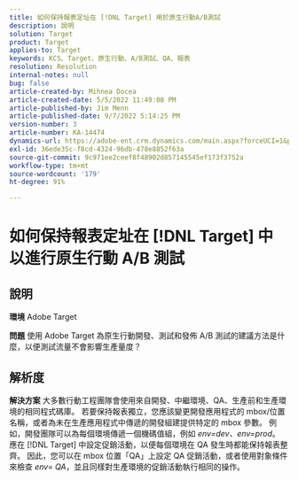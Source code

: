 ```yaml
---
title: 如何保持報表定址在 [!DNL Target] 用於原生行動A/B測試
description: 說明
solution: Target
product: Target
applies-to: Target
keywords: KCS、Target、原生行動、A/B測試、QA、報表
resolution: Resolution
internal-notes: null
bug: false
article-created-by: Mihnea Docea
article-created-date: 5/5/2022 11:49:08 PM
article-published-by: Jim Menn
article-published-date: 9/7/2022 5:14:25 PM
version-number: 3
article-number: KA-14474
dynamics-url: https://adobe-ent.crm.dynamics.com/main.aspx?forceUCI=1&pagetype=entityrecord&etn=knowledgearticle&id=5a7119f3-cdcc-ec11-a7b5-6045bd00dbbc
exl-id: 36ede35c-f8cd-4324-96db-478e8852f63a
source-git-commit: 9c971ee2ceef8f48902d857145545ef173f3752a
workflow-type: tm+mt
source-wordcount: '179'
ht-degree: 91%

---
```


# 如何保持報表定址在 [!DNL Target] 中以進行原生行動 A/B 測試

## 說明


<b>環境</b>
Adobe Target

<b>問題</b>
使用 Adobe Target 為原生行動開發、測試和發佈 A/B 測試的建議方法是什麼，以便測試流量不會影響生產量度？


## 解析度


<b>解決方案</b>
大多數行動工程團隊會使用來自開發、中繼環境、QA、生產前和生產環境的相同程式碼庫。
若要保持報表獨立，您應該變更開發應用程式的 mbox/位置名稱，或者為未在生產應用程式中傳遞的開發組建提供特定的 mbox 參數。
例如，開發團隊可以為每個環境傳遞一個機碼值組，例如 *env=dev、env=prod*。
應在 [!DNL Target] 中設定促銷活動，以便每個環境在 QA 發生時都能保持報表整齊。
因此，您可以在 mbox 位置「QA」上設定 QA 促銷活動，或者使用對象條件來檢查 *env= QA*，並且同樣對生產環境的促銷活動執行相同的操作。
